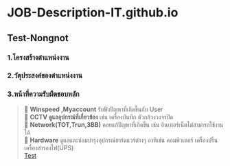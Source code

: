 # JOB-Description-IT.github.io
## Test-Nongnot

### 1.โครงสร้างตำแหน่งงาน

### 2.วัตุประสงค์ของตำแหน่งงาน

### 3.หน้าที่ความรับผืดชอบหลัก
> :muscle: **Winspeed ,Myaccount** รับฟังปัญหาที่เกิดขึ้นกับ User  
> :muscle: **CCTV ดูแลอุปกรณ์ที่เกี่ยวข้อง** เช่น เครื่องบันทึก ตัวกล้วงวงจรปิด  
> :muscle: **Network(TOT,Trun,3BB)** คอยแก้ปัญหาที่เกิดขึ้น เช่น อินเทอร์เน็ตไม่สามารถใช้งานได้  
> :muscle: **Hardware** ดูแลและซ่อมบำรุงอุปกรณ์ฮาร์ดแวร์ต่างๆ อาทิเช่น คอมพิวเตอร์ เครื่องปริ้น เครื่องสำรองไฟ(UPS)  
[Test](https://suriyaheoachan.github.io/JOB-Description-IT.github.io/)
